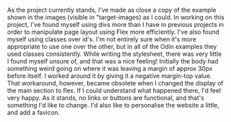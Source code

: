 As the project currently stands, I've made as close a copy of the example shown in the images (visible in "target-images) as I could.
In working on this project, I've found myself using divs more than I have in previous projects in order to manipulate page layout using Flex more efficiently. I've also found myself using classes over id's. I'm not entirely sure when it's more appropriate to use one over the other, but in all of the Odin examples they used classes consistently.
While writing the stylesheet, there was very little I found myself unsure of, and that was a nice feeling! Initially the body had something weird going on where it was leaving a margin of approx 30px before itself. I worked around it by giving it a negative margin-top value. That workaround, however, became obsolete when I changed the display of the main section to flex. If I could understand what happened there, I'd feel very happy.
As it stands, no links or buttons are functional, and that's something I'd like to change. I'd also like to personalise the website a little, and add a favicon.